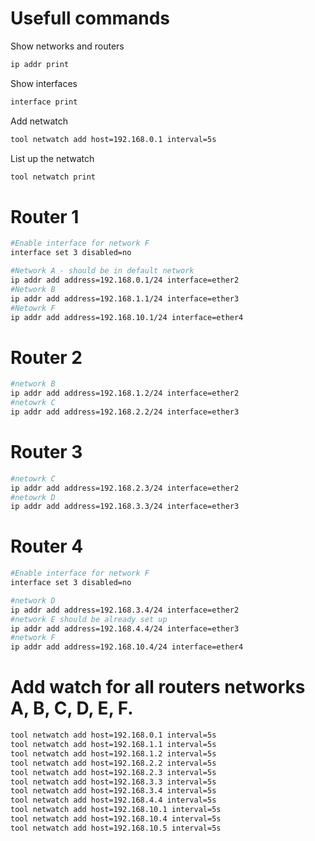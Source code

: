 

# Usefull commands

Show networks and routers
```bash
ip addr print
```

Show interfaces
```bash
interface print 
```

Add netwatch
```bash
tool netwatch add host=192.168.0.1 interval=5s
```

List up the netwatch
```bash
tool netwatch print
```

# Router 1
```bash
#Enable interface for network F
interface set 3 disabled=no

#Network A - should be in default network 
ip addr add address=192.168.0.1/24 interface=ether2 
#Network B
ip addr add address=192.168.1.1/24 interface=ether3 
#Netowrk F
ip addr add address=192.168.10.1/24 interface=ether4
```

# Router 2
```bash
#network B
ip addr add address=192.168.1.2/24 interface=ether2
#netowrk C 
ip addr add address=192.168.2.2/24 interface=ether3
```

# Router 3 
```bash
#netowrk C
ip addr add address=192.168.2.3/24 interface=ether2
#netowrk D
ip addr add address=192.168.3.3/24 interface=ether3
```

# Router 4
```bash
#Enable interface for network F
interface set 3 disabled=no

#network D
ip addr add address=192.168.3.4/24 interface=ether2
#network E should be already set up 
ip addr add address=192.168.4.4/24 interface=ether3
#network F
ip addr add address=192.168.10.4/24 interface=ether4
``` 

# Add watch for all routers networks A, B, C, D, E, F.
```bash
tool netwatch add host=192.168.0.1 interval=5s
tool netwatch add host=192.168.1.1 interval=5s
tool netwatch add host=192.168.1.2 interval=5s
tool netwatch add host=192.168.2.2 interval=5s
tool netwatch add host=192.168.2.3 interval=5s
tool netwatch add host=192.168.3.3 interval=5s
tool netwatch add host=192.168.3.4 interval=5s
tool netwatch add host=192.168.4.4 interval=5s
tool netwatch add host=192.168.10.1 interval=5s
tool netwatch add host=192.168.10.4 interval=5s
tool netwatch add host=192.168.10.5 interval=5s
```